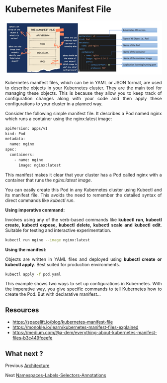 # Kubernetes Manifest File
<p align="center">
    <img src="../images/manifest.png">
</p>


<div style="text-align: justify">
Kubernetes manifest files, which can be in YAML or JSON format, are used to describe objects in your Kubernetes cluster. They are the main tool for managing these objects. This is because they allow you to keep track of configuration changes along with your code and then apply these configurations to your cluster in a planned way.

Consider the following simple manifest file. It describes a Pod named nginx which runs a container using the nginx:latest image:

```bash
apiVersion: apps/v1
kind: Pod
metadata:
  name: nginx
spec:
  containers:
    - name: nginx
      image: nginx:latest
```

This manifest makes it clear that your cluster has a Pod called nginx with a container that runs the *nginx:latest image*.

You can easily create this Pod in any Kubernetes cluster using Kubectl and its manifest file. This avoids the need to remember the detailed syntax of direct commands like *kubectl run*.

**Using imperative command:**

Involves using any of the verb-based commands like **kubectl run, kubectl create, kubectl expose, kubectl delete, kubectl scale and kubectl edit**. Suitable for testing and interactive experimentation.

```bash
kubectl run nginx --image nginx:latest
```

**Using the manifest:**

Objects are written in YAML files and deployed using **kubectl create or kubectl apply**. Best suited for production environments.

```bash
kubectl apply -f pod.yaml
```

This example shows two ways to set up configurations in Kubernetes. With the imperative way, you give specific commands to tell Kubernetes how to create the Pod. But with declarative manifest…

## Resources
- https://spacelift.io/blog/kubernetes-manifest-file
- https://monokle.io/learn/kubernetes-manifest-files-explained
- https://medium.com/@a-dem/everything-about-kubernetes-manifest-files-b3c449fceefe

## What next ?

Previous [Architecture](./03-Achritecture.md)

Next [Namespaces-Labels-Selectors-Annotations](./05-Namespaces-Labels-Selectors-Annotations.md)

</div>